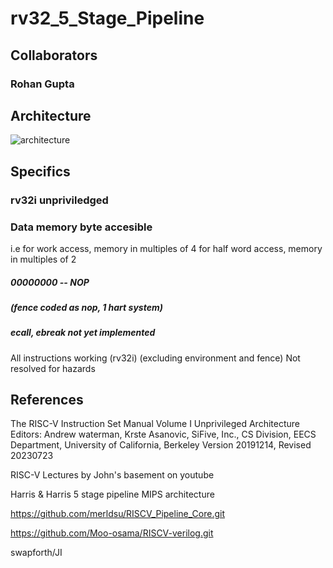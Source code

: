 # rv32_5_Stage_Pipeline
## Collaborators
### Rohan Gupta

## Architecture
![architecture](https://github.com/Rohan7Gupta/rv32_5_Stage_Pipeline/blob/main/RV32%205-stage%20pipeline%20data-path%20(14).png)
## Specifics
### rv32i unpriviledged
### Data memory byte accesible

i.e for work access, memory in multiples of 4
for half word access, memory in multiples of 2

##### 00000000 -- NOP
##### (fence coded as nop, 1 hart system)
##### ecall, ebreak not yet implemented

All instructions working (rv32i) (excluding environment and fence)
Not resolved for hazards

## References

The RISC-V Instruction Set Manual Volume I Unprivileged Architecture
 Editors: Andrew waterman, Krste Asanovic, SiFive, Inc., CS Division, EECS Department, University of California, Berkeley
 Version 20191214, Revised 20230723

RISC-V Lectures by John's basement on youtube

Harris & Harris 5 stage pipeline MIPS architecture

https://github.com/merldsu/RISCV_Pipeline_Core.git

https://github.com/Moo-osama/RISCV-verilog.git

swapforth/JI
